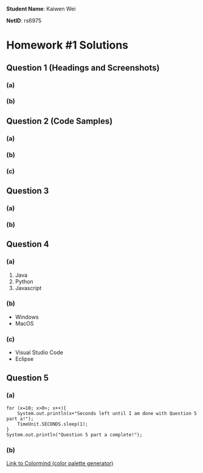 **Student Name**:  Kaiwen Wei

**NetID**: rs6975

# Homework #1 Solutions

## Question 1 (Headings and Screenshots)

### (a) 

### (b) 

## Question 2 (Code Samples)

### (a) 

### (b)

### (c)

## Question 3

### (a) 

### (b)

## Question 4

### (a) 
1. Java
2. Python
3. Javascript

### (b)
- Windows
- MacOS

### (c)
- Visual Studio Code
- Eclipse

## Question 5

### (a) 
```
for (x=10; x>0>; x++){
    System.out.println(x+"Seconds left until I am done with Question 5 part a!");
    TimeUnit.SECONDS.sleep(1);
}
System.out.println("Question 5 part a complete!");

```
### (b)

[Link to Colormind (color palette generator)](http://colormind.io)